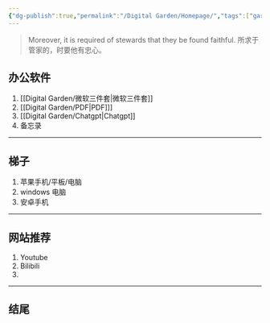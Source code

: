 ```yaml
---
{"dg-publish":true,"permalink":"/Digital Garden/Homepage/","tags":["gardenEntry"]}
---
```



>Moreover, it is required of stewards that they be found faithful.
>所求于管家的，时要他有忠心。

## 办公软件
1. [[Digital Garden/微软三件套\|微软三件套]]
2. [[Digital Garden/PDF\|PDF]]]
3. [[Digital Garden/Chatgpt\|Chatgpt]]
4. 备忘录

----

## 梯子
1. 苹果手机/平板/电脑
2. windows 电脑
3. 安卓手机





----

## 网站推荐
1. Youtube
2. Bilibili
3. 

----

## 结尾